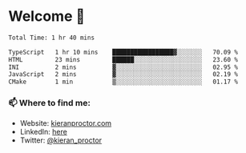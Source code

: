 # Welcome 🦘

<!--START_SECTION:waka-->

```txt
Total Time: 1 hr 40 mins

TypeScript   1 hr 10 mins    █████████████████▓░░░░░░░   70.09 %
HTML         23 mins         ██████░░░░░░░░░░░░░░░░░░░   23.60 %
INI          2 mins          ▓░░░░░░░░░░░░░░░░░░░░░░░░   02.95 %
JavaScript   2 mins          ▓░░░░░░░░░░░░░░░░░░░░░░░░   02.19 %
CMake        1 min           ▒░░░░░░░░░░░░░░░░░░░░░░░░   01.17 %
```

<!--END_SECTION:waka-->

### 📫 Where to find me:

-   Website: [kieranproctor.com](https://kieranproctor.com/)
-   LinkedIn: [here](https://www.linkedin.com/in/kieran-proctor-086b5a159/)
-   Twitter: [@kieran_proctor](https://twitter.com/kieran_proctor)
